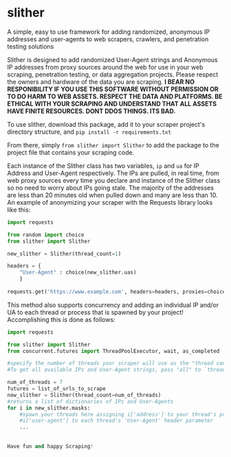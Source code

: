 # slither
A simple, easy to use framework for adding randomized, anonymous IP addresses and user-agents to web scrapers, crawlers, and penetration testing solutions

Slither is designed to add randomized User-Agent strings and Anonymous IP addresses from proxy sources around the web for use in your
web scraping, penetration testing, or data aggregation projects. Please respect the owners and hardware of the data you are scraping.
**I BEAR NO RESPONIBILITY IF YOU USE THIS SOFTWARE WITHOUT PERMISSION OR TO DO HARM TO WEB ASSETS. RESPECT THE DATA AND PLATFORMS. BE ETHICAL
WITH YOUR SCRAPING AND UNDERSTAND THAT ALL ASSETS HAVE FINITE RESOURCES. DONT DDOS THINGS. ITS BAD.**

To use slither, download this package, add it to your scraper project's directory structure, and `pip install -r requirements.txt`

From there, simply `from slither import Slither` to add the package to the project file that contains your scraping code.

Each instance of the Slither class has two variables, `ip` and `ua` for IP Address and User-Agent respectively. The IPs are
pulled, in real time, from web proxy sources every time you declare and instance of the Slither class so no need to worry about
IPs going stale. The majority of the addresses are less than 20 minutes old when pulled down and many are less than 10.
An example of anonymizing your scraper with the Requests library looks like this:

```python
import requests

from random import choice
from slither import Slither

new_slither = Slither(thread_count=1)

headers = {
    "User-Agent" : choice(new_slither.uas)
    }
    
requests.get('https://www.example.com', headers=headers, proxies=choice(new_slither.ips)
```
This method also supports concurrency and adding an individual IP and/or UA to each thread or process that is spawned by your
project! Accomplishing this is done as follows:

```python
import requests

from slither import Slither
from concurrent.futures import ThreadPoolExecutor, wait, as_completed

#specify the number of threads your scraper will use as the "thread count".
#To get all available IPs and User-Agent strings, pass "all" to `thread_count` rather than an int

num_of_threads = 7
futures = list_of_urls_to_scrape
new_slither = Slither(thread_count=num_of_threads)
#returns a list of dictionaries of IPs and User-Agents
for i in new_slither.masks:
    #spawn your threads here assigning i['address'] to your thread's proxy parameter and 
    #i['user-agent'] to each thread's 'User-Agent' header parameter
    ...
        
        
Have fun and happy Scraping!



